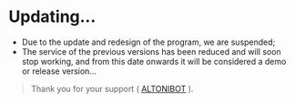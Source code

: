 # Updating...

+ Due to the update and redesign of the program, we are suspended;
+ The service of the previous versions has been reduced and will soon stop working, and from this date onwards it will be considered a demo or release version...

> Thank you for your support ( [ALTONIBOT](https://github.com/ALTONIBOT) ).
